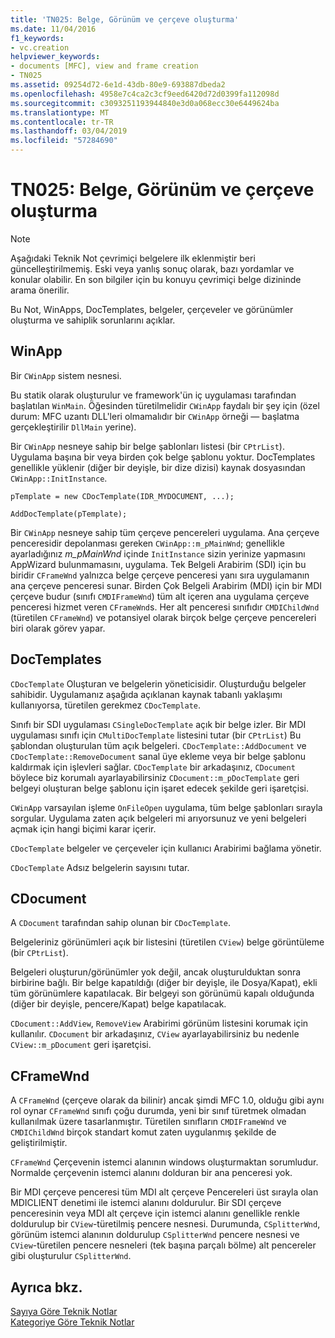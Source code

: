 ```yaml
---
title: 'TN025: Belge, Görünüm ve çerçeve oluşturma'
ms.date: 11/04/2016
f1_keywords:
- vc.creation
helpviewer_keywords:
- documents [MFC], view and frame creation
- TN025
ms.assetid: 09254d72-6e1d-43db-80e9-693887dbeda2
ms.openlocfilehash: 4958e7c4ca2c3cf9eed6420d72d0399fa112098d
ms.sourcegitcommit: c3093251193944840e3d0a068ecc30e6449624ba
ms.translationtype: MT
ms.contentlocale: tr-TR
ms.lasthandoff: 03/04/2019
ms.locfileid: "57284690"
---
```

# <a name="tn025-document-view-and-frame-creation"></a>TN025: Belge, Görünüm ve çerçeve oluşturma

> [!NOTE]
>  Aşağıdaki Teknik Not çevrimiçi belgelere ilk eklenmiştir beri güncelleştirilmemiş. Eski veya yanlış sonuç olarak, bazı yordamlar ve konular olabilir. En son bilgiler için bu konuyu çevrimiçi belge dizininde arama önerilir.

Bu Not, WinApps, DocTemplates, belgeler, çerçeveler ve görünümler oluşturma ve sahiplik sorunlarını açıklar.

## <a name="winapp"></a>WinApp

Bir `CWinApp` sistem nesnesi.

Bu statik olarak oluşturulur ve framework'ün iç uygulaması tarafından başlatılan `WinMain`. Öğesinden türetilmelidir `CWinApp` faydalı bir şey için (özel durum: MFC uzantı DLL'leri olmamalıdır bir `CWinApp` örneği — başlatma gerçekleştirilir `DllMain` yerine).

Bir `CWinApp` nesneye sahip bir belge şablonları listesi (bir `CPtrList`). Uygulama başına bir veya birden çok belge şablonu yoktur. DocTemplates genellikle yüklenir (diğer bir deyişle, bir dize dizisi) kaynak dosyasından `CWinApp::InitInstance`.

```
pTemplate = new CDocTemplate(IDR_MYDOCUMENT, ...);

AddDocTemplate(pTemplate);
```

Bir `CWinApp` nesneye sahip tüm çerçeve pencereleri uygulama. Ana çerçeve penceresidir depolanması gereken `CWinApp::m_pMainWnd`; genellikle ayarladığınız *m_pMainWnd* içinde `InitInstance` sizin yerinize yapmasını AppWizard bulunmamasını, uygulama. Tek Belgeli Arabirim (SDI) için bu biridir `CFrameWnd` yalnızca belge çerçeve penceresi yanı sıra uygulamanın ana çerçeve penceresi sunar. Birden Çok Belgeli Arabirim (MDI) için bir MDI çerçeve budur (sınıfı `CMDIFrameWnd`) tüm alt içeren ana uygulama çerçeve penceresi hizmet veren `CFrameWnd`s. Her alt penceresi sınıfıdır `CMDIChildWnd` (türetilen `CFrameWnd`) ve potansiyel olarak birçok belge çerçeve pencereleri biri olarak görev yapar.

## <a name="doctemplates"></a>DocTemplates

`CDocTemplate` Oluşturan ve belgelerin yöneticisidir. Oluşturduğu belgeler sahibidir. Uygulamanız aşağıda açıklanan kaynak tabanlı yaklaşımı kullanıyorsa, türetilen gerekmez `CDocTemplate`.

Sınıfı bir SDI uygulaması `CSingleDocTemplate` açık bir belge izler. Bir MDI uygulaması sınıfı için `CMultiDocTemplate` listesini tutar (bir `CPtrList`) Bu şablondan oluşturulan tüm açık belgeleri. `CDocTemplate::AddDocument` ve `CDocTemplate::RemoveDocument` sanal üye ekleme veya bir belge şablonu kaldırmak için işlevleri sağlar. `CDocTemplate` bir arkadaşınız, `CDocument` böylece biz korumalı ayarlayabilirsiniz `CDocument::m_pDocTemplate` geri belgeyi oluşturan belge şablonu için işaret edecek şekilde geri işaretçisi.

`CWinApp` varsayılan işleme `OnFileOpen` uygulama, tüm belge şablonları sırayla sorgular. Uygulama zaten açık belgeleri mi arıyorsunuz ve yeni belgeleri açmak için hangi biçimi karar içerir.

`CDocTemplate` belgeler ve çerçeveler için kullanıcı Arabirimi bağlama yönetir.

`CDocTemplate` Adsız belgelerin sayısını tutar.

## <a name="cdocument"></a>CDocument

A `CDocument` tarafından sahip olunan bir `CDocTemplate`.

Belgeleriniz görünümleri açık bir listesini (türetilen `CView`) belge görüntüleme (bir `CPtrList`).

Belgeleri oluşturun/görünümler yok değil, ancak oluşturulduktan sonra birbirine bağlı. Bir belge kapatıldığı (diğer bir deyişle, ile Dosya/Kapat), ekli tüm görünümlere kapatılacak. Bir belgeyi son görünümü kapalı olduğunda (diğer bir deyişle, pencere/Kapat) belge kapatılacak.

`CDocument::AddView`, `RemoveView` Arabirimi görünüm listesini korumak için kullanılır. `CDocument` bir arkadaşınız, `CView` ayarlayabilirsiniz bu nedenle `CView::m_pDocument` geri işaretçisi.

## <a name="cframewnd"></a>CFrameWnd

A `CFrameWnd` (çerçeve olarak da bilinir) ancak şimdi MFC 1.0, olduğu gibi aynı rol oynar `CFrameWnd` sınıfı çoğu durumda, yeni bir sınıf türetmek olmadan kullanılmak üzere tasarlanmıştır. Türetilen sınıfların `CMDIFrameWnd` ve `CMDIChildWnd` birçok standart komut zaten uygulanmış şekilde de geliştirilmiştir.

`CFrameWnd` Çerçevenin istemci alanının windows oluşturmaktan sorumludur. Normalde çerçevenin istemci alanını dolduran bir ana penceresi yok.

Bir MDI çerçeve penceresi tüm MDI alt çerçeve Pencereleri üst sırayla olan MDICLIENT denetimi ile istemci alanını doldurulur. Bir SDI çerçeve penceresinin veya MDI alt çerçeve için istemci alanını genellikle renkle doldurulup bir `CView`-türetilmiş pencere nesnesi. Durumunda, `CSplitterWnd`, görünüm istemci alanının doldurulup `CSplitterWnd` pencere nesnesi ve `CView`-türetilen pencere nesneleri (tek başına parçalı bölme) alt pencereler gibi oluşturulur `CSplitterWnd`.

## <a name="see-also"></a>Ayrıca bkz.

[Sayıya Göre Teknik Notlar](../mfc/technical-notes-by-number.md)<br/>
[Kategoriye Göre Teknik Notlar](../mfc/technical-notes-by-category.md)
